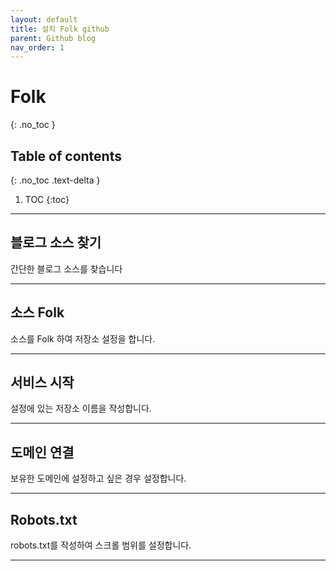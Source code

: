 ```yaml
---
layout: default
title: 설치 Folk github
parent: Github blog
nav_order: 1
---
```


# Folk 
{: .no_toc }

## Table of contents
{: .no_toc .text-delta }

1. TOC
{:toc}

---

## 블로그 소스 찾기

간단한 블로그 소스를 찾습니다


---

## 소스 Folk

소스를 Folk 하여 저장소 설정을 합니다.

---

## 서비스 시작

설정에 있는 저장소 이름을 작성합니다.


---

## 도메인 연결

보유한 도메인에 설정하고 싶은 경우 설정합니다.

---

## Robots.txt

robots.txt를 작성하여 스크롤 범위를 설정합니다.

---

